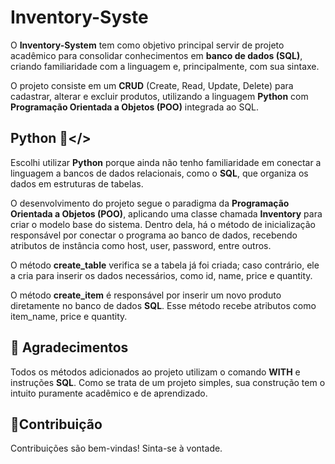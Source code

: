 
# Inventory-Syste

O __Inventory-System__ tem como objetivo principal servir de projeto acadêmico para consolidar conhecimentos em __banco de dados (SQL)__, criando familiaridade com a linguagem e, principalmente, com sua sintaxe.

O projeto consiste em um __CRUD__ (Create, Read, Update, Delete) para cadastrar, alterar e excluir produtos, utilizando a linguagem __Python__ com __Programação Orientada a Objetos (POO)__ integrada ao SQL.

## Python 🐍</>

Escolhi utilizar __Python__ porque ainda não tenho familiaridade em conectar a linguagem a bancos de dados relacionais, como o __SQL__, que organiza os dados em estruturas de tabelas.

O desenvolvimento do projeto segue o paradigma da __Programação Orientada a Objetos (POO)__, aplicando uma classe chamada __Inventory__ para criar o modelo base do sistema.
Dentro dela, há o método de inicialização responsável por conectar o programa ao banco de dados, recebendo atributos de instância como host, user, password, entre outros.

O método __create_table__ verifica se a tabela já foi criada; caso contrário, ele a cria para inserir os dados necessários, como id, name, price e quantity.

O método __create_item__ é responsável por inserir um novo produto diretamente no banco de dados __SQL__. Esse método recebe atributos como item_name, price e quantity.

## 🙌 Agradecimentos

Todos os métodos adicionados ao projeto utilizam o comando __WITH__ e instruções __SQL__. Como se trata de um projeto simples, sua construção tem o intuito puramente acadêmico e de aprendizado.


## 🤝Contribuição

Contribuições são bem-vindas! Sinta-se à vontade.